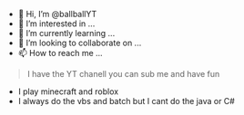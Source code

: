 - 👋 Hi, I’m @ballballYT
- 👀 I’m interested in ...
- 🌱 I’m currently learning ...
- 💞️ I’m looking to collaborate on ...
- 📫 How to reach me ...

<!---
ballballYT/ballballYT is a ✨ special ✨ repository because its `README.md` (this file) appears on your GitHub profile.
You can click the Preview link to take a look at your changes.
--->
> I have the YT chanell you can sub me and have fun
- I play minecraft and roblox
- I always do the vbs and batch but I cant do the java or C#
